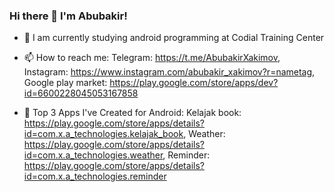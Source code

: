 ### Hi there 👋 I'm Abubakir!

- 🌱 I am currently studying android programming at Codial Training Center

- 📫 How to reach me: Telegram: https://t.me/AbubakirXakimov,
                      Instagram: https://www.instagram.com/abubakir_xakimov?r=nametag,
                      Google play market: https://play.google.com/store/apps/dev?id=6600228045053167858
                      
- 📱 Top 3 Apps I've Created for Android: Kelajak book: https://play.google.com/store/apps/details?id=com.x.a_technologies.kelajak_book,
                                          Weather: https://play.google.com/store/apps/details?id=com.x.a_technologies.weather,
                                          Reminder: https://play.google.com/store/apps/details?id=com.x.a_technologies.reminder
